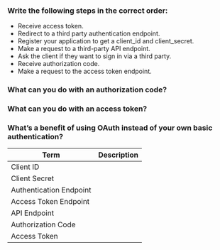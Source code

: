 ### Write the following steps in the correct order:
- Receive access token.
- Redirect to a third party authentication endpoint.
- Register your application to get a client_id and client_secret.
- Make a request to a third-party API endpoint.
- Ask the client if they want to sign in via a third party.
- Receive authorization code.
- Make a request to the access token endpoint.
### What can you do with an authorization code?
### What can you do with an access token?
### What’s a benefit of using OAuth instead of your own basic authentication?

|Term|Description|
|----|----|
|Client ID||
|Client Secret||
|Authentication Endpoint||
|Access Token Endpoint||
|API Endpoint||
|Authorization Code||
|Access Token||
